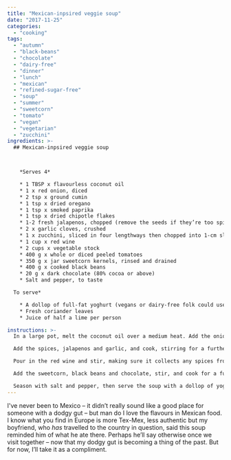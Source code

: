 ```yaml
---
title: "Mexican-inpsired veggie soup"
date: "2017-11-25"
categories: 
  - "cooking"
tags: 
  - "autumn"
  - "black-beans"
  - "chocolate"
  - "dairy-free"
  - "dinner"
  - "lunch"
  - "mexican"
  - "refined-sugar-free"
  - "soup"
  - "summer"
  - "sweetcorn"
  - "tomato"
  - "vegan"
  - "vegetarian"
  - "zucchini"
ingredients: >-
  ## Mexican-inpsired veggie soup



    *Serves 4*

    * 1 TBSP x flavourless coconut oil
    * 1 x red onion, diced
    * 2 tsp x ground cumin
    * 1 tsp x dried oregano
    * 1 tsp x smoked paprika
    * 1 tsp x dried chipotle flakes
    * 1-2 fresh jalapenos, chopped (remove the seeds if they’re too spicy for your taste)
    * 2 x garlic cloves, crushed
    * 1 x zucchini, sliced in four lengthways then chopped into 1-cm slices
    * 1 cup x red wine
    * 2 cups x vegetable stock
    * 400 g x whole or diced peeled tomatoes
    * 350 g x jar sweetcorn kernels, rinsed and drained
    * 400 g x cooked black beans
    * 20 g x dark chocolate (80% cocoa or above)
    * Salt and pepper, to taste

  To serve*

    * A dollop of full-fat yoghurt (vegans or dairy-free folk could use guacamole instead)
    * Fresh coriander leaves
    * Juice of half a lime per person

instructions: >-
  In a large pot, melt the coconut oil over a medium heat. Add the onion and cook for a few minutes until it starts to soften.

  Add the spices, jalapenos and garlic, and cook, stirring for a further few minutes until fragrant. Add the zucchini to the pot and cook, stirring to cover in the spices.

  Pour in the red wine and stir, making sure it collects any spices from the bottom of the pot. Add the stock and tomatoes and stir to combine. Turn the heat to low, cover and cook for around 20 minutes, or until the zucchini is cooked to your liking.

  Add the sweetcorn, black beans and chocolate, stir, and cook for a further 5 minutes to warm through.

  Season with salt and pepper, then serve the soup with a dollop of yoghurt or guacamole on top, a sprinkling of fresh coriander leaves and a good squeeze of fresh lime juice.
---
```

I've never been to Mexico – it didn’t really sound like a good place for someone with a dodgy gut – but man do I love the flavours in Mexican food. I know what you find in Europe is more Tex-Mex, less authentic but my boyfriend, who _has_ travelled to the country in question, said this soup reminded him of what he ate there. Perhaps he’ll say otherwise once we visit together – now that my dodgy gut is becoming a thing of the past. But for now, I’ll take it as a compliment.
